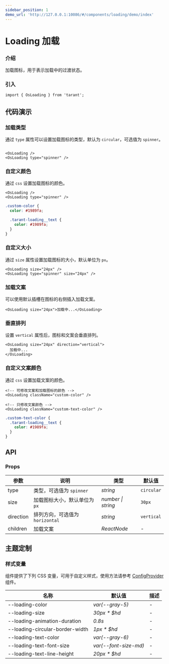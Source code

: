 ```yaml
---
sidebar_position: 1
demo_url: 'http://127.0.0.1:10086/#/components/loading/demo/index'
---
```


# Loading 加载

### 介绍

加载图标，用于表示加载中的过渡状态。

### 引入

```tsx
import { OsLoading } from 'tarant';
```

## 代码演示

### 加载类型

通过 `type` 属性可以设置加载图标的类型，默认为 `circular`，可选值为 `spinner`。

```tsx

<OsLoading />
<OsLoading type="spinner" />
```

### 自定义颜色

通过 `css` 设置加载图标的颜色。

```tsx
<OsLoading />
<OsLoading type="spinner" />
```

```scss
.custom-color {
  color: #1989fa;

  .tarant-loading__text {
    color: #1989fa;
  }
}
```

### 自定义大小

通过 `size` 属性设置加载图标的大小，默认单位为 `px`。

```tsx
<OsLoading size="24px" />
<OsLoading type="spinner" size="24px" />
```

### 加载文案

可以使用默认插槽在图标的右侧插入加载文案。

```tsx
<OsLoading size="24px">加载中...</OsLoading>
```

### 垂直排列

设置 `vertical` 属性后，图标和文案会垂直排列。

```tsx
<OsLoading size="24px" direction="vertical">
  加载中...
</OsLoading>
```

### 自定义文案颜色

通过 `css` 设置加载文案的颜色。

```tsx
<!-- 可修改文案和加载图标的颜色 -->
<OsLoading className="custom-color" />

<!-- 只修改文案颜色 -->
<OsLoading className="custom-text-color" />
```

```scss
.custom-text-color {
  .tarant-loading__text {
    color: #1989fa;
  }
}
```

## API

### Props

| 参数      | 说明                            | 类型               | 默认值     |
| --------- | ------------------------------- | ------------------ | ---------- |
| type      | 类型，可选值为 `spinner`        | _string_           | `circular` |
| size      | 加载图标大小，默认单位为 `px`   | _number \| string_ | `30px`     |
| direction | 排列方向，可选值为 `horizontal` | _string_           | `vertical` |
| children  | 加载文案                        | _ReactNode_        | -          |

## 主题定制

### 样式变量

组件提供了下列 CSS 变量，可用于自定义样式，使用方法请参考 [ConfigProvider](/components/config-provider/) 组件。

| 名称                            | 默认值                | 描述 |
| ------------------------------- | --------------------- | ---- |
| --loading-color                 | _var(--gray-5)_       | -    |
| --loading-size                  | _30px \* $hd_         | -    |
| --loading-animation-duration    | _0.8s_                | -    |
| --loading-circular-border-width | _1px \* $hd_          | -    |
| --loading-text-color            | _var(--gray-6)_       | -    |
| --loading-text-font-size        | _var(--font-size-md)_ | -    |
| --loading-text-line-height      | _20px \* $hd_         | -    |
